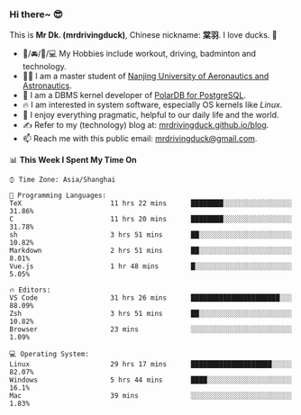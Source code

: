 ### Hi there~ 😎

This is **Mr Dk. (mrdrivingduck)**, Chinese nickname: **棠羽**. I love ducks. 🦆

- 💪/🚘/🏸/💻 My Hobbies include workout, driving, badminton and technology.
- 👨‍🎓 I am a master student of [Nanjing University of Aeronautics and Astronautics](https://en.wikipedia.org/wiki/Nanjing_University_of_Aeronautics_and_Astronautics).
- 🍊 I am a DBMS kernel developer of [PolarDB for PostgreSQL](https://github.com/ApsaraDB/PolarDB-for-PostgreSQL).
- 🔥 I am interested in system software, especially OS kernels like *Linux*.
- 🔧 I enjoy everything pragmatic, helpful to our daily life and the world.
- ✍ Refer to my (technology) blog at: [mrdrivingduck.github.io/blog](https://www.mrdrivingduck.cn/blog/#/).
- 📫 Reach me with this public email: [mrdrivingduck@gmail.com](mailto:mrdrivingduck@gmail.com).

<!--START_SECTION:waka-->
📊 **This Week I Spent My Time On** 

```text
⌚︎ Time Zone: Asia/Shanghai

💬 Programming Languages: 
TeX                      11 hrs 22 mins      ████████░░░░░░░░░░░░░░░░░   31.86% 
C                        11 hrs 20 mins      ████████░░░░░░░░░░░░░░░░░   31.78% 
sh                       3 hrs 51 mins       ██░░░░░░░░░░░░░░░░░░░░░░░   10.82% 
Markdown                 2 hrs 51 mins       ██░░░░░░░░░░░░░░░░░░░░░░░   8.01% 
Vue.js                   1 hr 48 mins        █░░░░░░░░░░░░░░░░░░░░░░░░   5.05%

🔥 Editors: 
VS Code                  31 hrs 26 mins      ██████████████████████░░░   88.09% 
Zsh                      3 hrs 51 mins       ██░░░░░░░░░░░░░░░░░░░░░░░   10.82% 
Browser                  23 mins             ░░░░░░░░░░░░░░░░░░░░░░░░░   1.09%

💻 Operating System: 
Linux                    29 hrs 17 mins      ████████████████████░░░░░   82.07% 
Windows                  5 hrs 44 mins       ████░░░░░░░░░░░░░░░░░░░░░   16.1% 
Mac                      39 mins             ░░░░░░░░░░░░░░░░░░░░░░░░░   1.83%

```


<!--END_SECTION:waka-->

<!-- ![Mr Dk.'s GitHub Stats](https://github-readme-stats.vercel.app/api?username=mrdrivingduck&count_private&show_icons=true&theme=buefy) -->

<!-- ![Most Used Languages](https://github-readme-stats.vercel.app/api/top-langs/?username=mrdrivingduck&exclude_repo=mips32-CPU,snort-tcp-socket&theme=buefy&layout=compact&langs_count=10) -->


<!--
**mrdrivingduck/mrdrivingduck** is a ✨ _special_ ✨ repository because its `README.md` (this file) appears on your GitHub profile.

Here are some ideas to get you started:

- 🔭 I’m currently working on ...
- 🌱 I’m currently learning ...
- 👯 I’m looking to collaborate on ...
- 🤔 I’m looking for help with ...
- 💬 Ask me about ...
- 📫 How to reach me: ...
- 😄 Pronouns: ...
- ⚡ Fun fact: ...
-->
